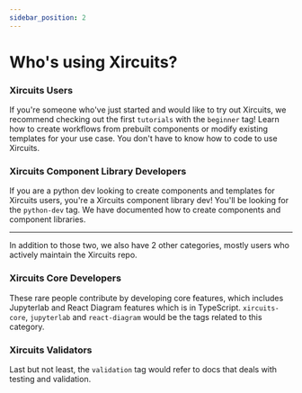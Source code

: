 ```yaml
---
sidebar_position: 2
---
```


# Who's using Xircuits?
### Xircuits Users
If you're someone who've just started and would like to try out Xircuits, we recommend checking out the first `tutorials` with the `beginner` tag! Learn how to create workflows from prebuilt components or modify existing templates for your use case. You don't have to know how to code to use Xircuits. 

### Xircuits Component Library Developers
If you are a python dev looking to create components and templates for Xircuits users, you're a Xircuits component library dev! You'll be looking for the `python-dev` tag. We have documented how to create components and component libraries.

---

In addition to those two, we also have 2 other categories, mostly users who actively maintain the Xircuits repo.
### Xircuits Core Developers
These rare people contribute by developing core features, which includes Jupyterlab and React Diagram features which is in TypeScript. `xircuits-core`, `jupyterlab` and `react-diagram` would be the tags related to this category.

### Xircuits Validators
Last but not least, the `validation` tag would refer to docs that deals with testing and validation. 